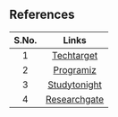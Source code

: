 ## References
|S.No.|Links|
|:-:|:--:|
|1|[Techtarget](https://whatis.techtarget.com/definition/Remote-keyless-entry-RKE)|
|2|[Programiz](https://www.programiz.com/c-programming/c-dynamic-memory-allocation)|
|3|[Studytonight](https://www.studytonight.com/c/structures-in-c.php/)|
|4|[Researchgate](https://www.researchgate.net/)|
